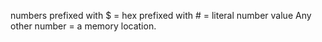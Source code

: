 numbers prefixed with $ = hex
prefixed with # = literal number value
Any other number = a memory location.


